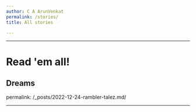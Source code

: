 ```yaml
---
author: C A ArunVenkat
permalink: /stories/
title: All stories

---
```



---

# Read 'em all!

##  Dreams
permalink: /_posts/2022-12-24-rambler-talez.md/

---